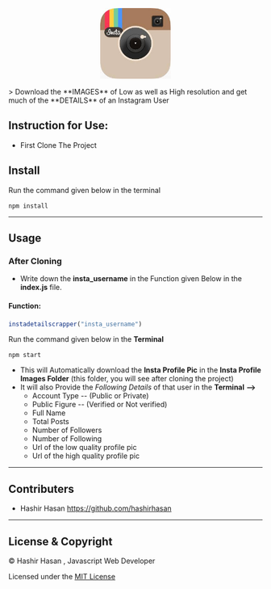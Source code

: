 <p align="center">
<img src="instagram pic/insta.jpg" width="140">
<br>
  <!-- <a>
  <img src="?branch=master">
  </a> -->
</p>
> Download the **IMAGES** of Low as well as High resolution and get much of the **DETAILS** of an Instagram User

## Instruction for Use:
 
 - First Clone The Project

## Install

Run the command given below in the terminal
```
npm install 
```
---

## Usage
 
 ### **After Cloning**

- Write down the **insta_username** in the Function given Below in the **index.js** file.

#### Function:
```js
instadetailscrapper("insta_username")
```


Run the command given below in the **Terminal**
```
npm start
```

- This will Automatically download the **Insta Profile Pic** in the **Insta Profile Images Folder** (this folder, you will see after cloning the project) 
- It will also  Provide the *Following Details* of that user in the **Terminal** **-->**
   - Account Type -- (Public or Private) 
   - Public Figure -- (Verified or Not verified)
   - Full Name
   - Total Posts
   - Number of Followers
   - Number of Following
   - Url of the low quality profile pic
   - Url of the high quality profile pic

---

## Contributers

- Hashir Hasan  <https://github.com/hashirhasan>
  
---

## License & Copyright
 &copy; Hashir Hasan , Javascript Web Developer

 Licensed under the [MIT License](LICENSE)


